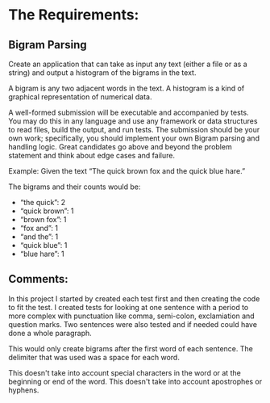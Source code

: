 # The Requirements:
## Bigram Parsing

Create an application that can take as input any text (either a file or as a string) and output a histogram of the bigrams in the text.

A bigram is any two adjacent words in the text. A histogram is a kind of graphical representation of numerical data. 

A well-formed submission will be executable and accompanied by tests. You may do this in any language and use any framework or data structures to read files, build the output, and run tests. The submission should be your own work; specifically, you should implement your own Bigram parsing and handling logic. Great candidates go above and beyond the problem statement and think about edge cases and failure.

Example: Given the text “The quick brown fox and the quick blue hare.”

The bigrams and their counts would be:

* “the quick”: 2
* “quick brown”: 1
* “brown fox”: 1
* “fox and”: 1
* “and the”: 1
* “quick blue”: 1
* “blue hare”: 1

## Comments:

In this project I started by created each test first and then creating the code to fit the test.  I created tests for looking at one sentence with a period to more complex with punctuation like comma, semi-colon, exclamiation and question marks.  Two sentences were also tested and if needed could have done a whole paragraph.

This would only create bigrams after the first word of each sentence.  The delimiter that was used was a space for each word.

This doesn't take into account special characters in the word or at the beginning or end of the word.  This doesn't take into account apostrophes or hyphens.
